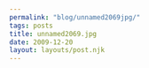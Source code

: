 ```yaml
---
permalink: "blog/unnamed2069jpg/"
tags: posts
title: unnamed2069.jpg
date: 2009-12-20
layout: layouts/post.njk
---
```


